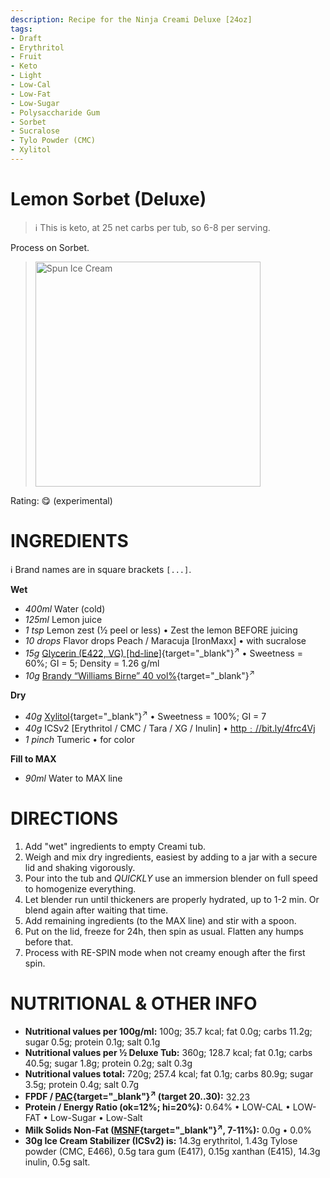```yaml
---
description: Recipe for the Ninja Creami Deluxe [24oz]
tags:
- Draft
- Erythritol
- Fruit
- Keto
- Light
- Low-Cal
- Low-Fat
- Low-Sugar
- Polysaccharide Gum
- Sorbet
- Sucralose
- Tylo Powder (CMC)
- Xylitol
---
```

# Lemon Sorbet (Deluxe)

> ℹ️ This is keto, at 25 net carbs per tub, so 6-8 per serving.

Process on Sorbet.

> <img width=360 alt="Spun Ice Cream" src="" />

Rating: 😋 (experimental)

# INGREDIENTS

ℹ️ Brand names are in square brackets `[...]`.

**Wet**

  - _400ml_ Water (cold)
  - _125ml_ Lemon juice
  - _1 tsp_ Lemon zest (½ peel or less) • Zest the lemon BEFORE juicing
  - _10 drops_ Flavor drops Peach / Maracuja [IronMaxx] • with sucralose
  - _15g_ [Glycerin (E422, VG) \[hd-line\]](/ice-creamery/info/ingredients/#vegetable-glycerin-glycerol-vg-e422){target="_blank"}<sup>↗</sup> • Sweetness = 60%; GI = 5; Density = 1.26 g/ml
  - _10g_ [Brandy “Williams Birne” 40 vol%](/ice-creamery/info/ingredients/#alcohol-ethanol){target="_blank"}<sup>↗</sup>

**Dry**

  - _40g_ [Xylitol](/ice-creamery/info/ingredients/#xylitol-e967){target="_blank"}<sup>↗</sup> • Sweetness = 100%; GI = 7
  - _40g_ ICSv2 [Erythritol / CMC / Tara / XG / Inulin] • [http﹕//bit.ly/4frc4Vj](https://jhermann.github.io/ice-creamery/I/Ice%20Cream%20Stabilizer%20(ICS)/)
  - _1 pinch_ Tumeric • for color

**Fill to MAX**

  - _90ml_ Water to MAX line

# DIRECTIONS

 1. Add "wet" ingredients to empty Creami tub.
 1. Weigh and mix dry ingredients, easiest by adding to a jar with a secure lid and shaking vigorously.
 1. Pour into the tub and *QUICKLY* use an immersion blender on full speed to homogenize everything.
 1. Let blender run until thickeners are properly hydrated, up to 1-2 min. Or blend again after waiting that time.
 1. Add remaining ingredients (to the MAX line) and stir with a spoon.
 1. Put on the lid, freeze for 24h, then spin as usual. Flatten any humps before that.
 1. Process with RE-SPIN mode when not creamy enough after the first spin.

# NUTRITIONAL & OTHER INFO
- **Nutritional values per 100g/ml:** 100g; 35.7 kcal; fat 0.0g; carbs 11.2g; sugar 0.5g; protein 0.1g; salt 0.1g
- **Nutritional values per ½ Deluxe Tub:** 360g; 128.7 kcal; fat 0.1g; carbs 40.5g; sugar 1.8g; protein 0.2g; salt 0.3g
- **Nutritional values total:** 720g; 257.4 kcal; fat 0.1g; carbs 80.9g; sugar 3.5g; protein 0.4g; salt 0.7g
- **FPDF / [PAC](/ice-creamery/info/glossary/#potere-anti-congelante-pac){target="_blank"}<sup>↗</sup> (target 20..30):** 32.23
- **Protein / Energy Ratio (ok=12%; hi=20%):** 0.64% • LOW-CAL • LOW-FAT • Low-Sugar • Low-Salt
- **Milk Solids Non-Fat ([MSNF](/ice-creamery/info/glossary/#milk-solids-not-fat-msnf){target="_blank"}<sup>↗</sup>, 7-11%):** 0.0g • 0.0%
- **30g Ice Cream Stabilizer (ICSv2) is:** 14.3g erythritol, 1.43g Tylose powder (CMC, E466), 
0.5g tara gum (E417), 0.15g xanthan (E415),
14.3g inulin, 0.5g salt.
